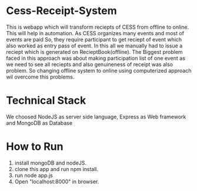 # Cess-Receipt-System
This is webapp which will transform reciepts of CESS from offline to online. This will help in automation. As CESS organizes many events and most of events are paid So, they require participant to get reciept of event which also worked as entry pass of event. In this all we manually had to issue a reciept which is generated on RecieptBook(offline). The Biggest problem faced in this approach was about making participation list of one event as we need to see  all reciepts and also genuineness of receipt was also problem.
So changing offline system to online using computerized approach wil overcome this problems.
# Technical Stack
We choosed NodeJS as server side language, Express as Web framework and MongoDB as Database
# How to Run
1. install mongoDB and nodeJS.
2. clone this app and run npm install.
3. run node app.js 
4. Open "localhost:8000" in browser.

